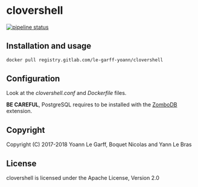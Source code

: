 # clovershell

[![pipeline status](https://gitlab.com/le-garff-yoann/clovershell/badges/master/pipeline.svg)](https://gitlab.com/le-garff-yoann/clovershell/pipelines)

## Installation and usage

```bash
docker pull registry.gitlab.com/le-garff-yoann/clovershell
```

## Configuration

Look at the *clovershell.conf* and *Dockerfile* files.

**BE CAREFUL**, PostgreSQL requires to be installed with the [ZomboDB](https://www.zombodb.com/) extension.

## Copyright

Copyright (C) 2017-2018 Yoann Le Garff, Boquet Nicolas and Yann Le Bras

## License

clovershell is licensed under the Apache License, Version 2.0
